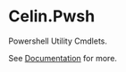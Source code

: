 # Celin.Pwsh

Powershell Utility Cmdlets.

See [Documentation](https://celin.io/celin.pwsh) for more.
